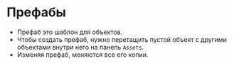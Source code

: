 # Префабы
* Префаб это шаблон для объектов.
* Чтобы создать префаб, нужно перетащить пустой объект с другими объектами внутри него на панель `Assets`.
* Изменяя префаб, меняются все его копии.
